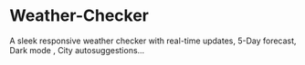 # Weather-Checker
A sleek responsive weather checker with real-time updates, 5-Day forecast, Dark mode , City autosuggestions...
